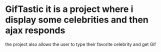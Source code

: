 # GifTastic it is a project where i display some celebrities and then ajax responds 
the project also allows the user to type their favorite celebrity and get Gif
